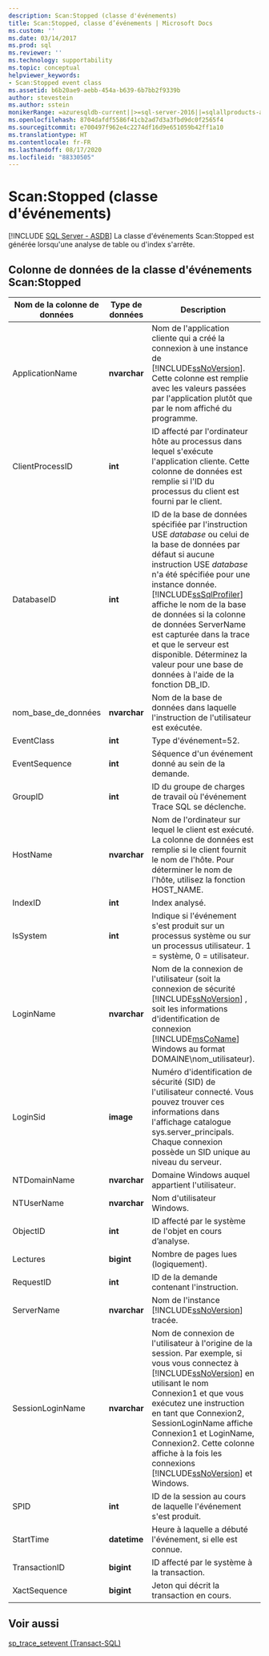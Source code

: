 ```yaml
---
description: Scan:Stopped (classe d'événements)
title: Scan:Stopped, classe d’événements | Microsoft Docs
ms.custom: ''
ms.date: 03/14/2017
ms.prod: sql
ms.reviewer: ''
ms.technology: supportability
ms.topic: conceptual
helpviewer_keywords:
- Scan:Stopped event class
ms.assetid: b6b20ae9-aebb-454a-b639-6b7bb2f9339b
author: stevestein
ms.author: sstein
monikerRange: =azuresqldb-current||>=sql-server-2016||=sqlallproducts-allversions||>=sql-server-linux-2017||=azuresqldb-mi-current
ms.openlocfilehash: 8704dafdf5586f41cb2ad7d3a3fbd9dc0f2565f4
ms.sourcegitcommit: e700497f962e4c2274df16d9e651059b42ff1a10
ms.translationtype: HT
ms.contentlocale: fr-FR
ms.lasthandoff: 08/17/2020
ms.locfileid: "88330505"
---
```

# <a name="scanstopped-event-class"></a>Scan:Stopped (classe d'événements)
[!INCLUDE [SQL Server - ASDB](../../includes/applies-to-version/sql-asdb.md)]
  La classe d'événements Scan:Stopped  est générée lorsqu'une analyse de table ou d'index s'arrête.  
  
## <a name="scanstopped-event-class-data-columns"></a>Colonne de données de la classe d'événements Scan:Stopped  
  
|Nom de la colonne de données|Type de données|Description|ID de la colonne|Filtrable|  
|----------------------|---------------|-----------------|---------------|----------------|  
|ApplicationName|**nvarchar**|Nom de l'application cliente qui a créé la connexion à une instance de [!INCLUDE[ssNoVersion](../../includes/ssnoversion-md.md)]. Cette colonne est remplie avec les valeurs passées par l'application plutôt que par le nom affiché du programme.|10|Oui|  
|ClientProcessID|**int**|ID affecté par l'ordinateur hôte au processus dans lequel s'exécute l'application cliente. Cette colonne de données est remplie si l'ID du processus du client est fourni par le client.|9|Oui|  
|DatabaseID|**int**|ID de la base de données spécifiée par l'instruction USE *database* ou celui de la base de données par défaut si aucune instruction USE *database* n'a été spécifiée pour une instance donnée. [!INCLUDE[ssSqlProfiler](../../includes/sssqlprofiler-md.md)] affiche le nom de la base de données si la colonne de données ServerName est capturée dans la trace et que le serveur est disponible. Déterminez la valeur pour une base de données à l'aide de la fonction DB_ID.|3|Oui|  
|nom_base_de_données|**nvarchar**|Nom de la base de données dans laquelle l'instruction de l'utilisateur est exécutée.|35|Oui|  
|EventClass|**int**|Type d'événement=52.|27|Non|  
|EventSequence|**int**|Séquence d'un événement donné au sein de la demande.|51|Non|  
|GroupID|**int**|ID du groupe de charges de travail où l'événement Trace SQL se déclenche.|66|Oui|  
|HostName|**nvarchar**|Nom de l'ordinateur sur lequel le client est exécuté. La colonne de données est remplie si le client fournit le nom de l'hôte. Pour déterminer le nom de l'hôte, utilisez la fonction HOST_NAME.|8|Oui|  
|IndexID|**int**|Index analysé.|24|Oui|  
|IsSystem|**int**|Indique si l'événement s'est produit sur un processus système ou sur un processus utilisateur. 1 = système, 0 = utilisateur.|60|Oui|  
|LoginName|**nvarchar**|Nom de la connexion de l'utilisateur (soit la connexion de sécurité [!INCLUDE[ssNoVersion](../../includes/ssnoversion-md.md)] , soit les informations d'identification de connexion [!INCLUDE[msCoName](../../includes/msconame-md.md)] Windows au format DOMAINE\nom_utilisateur).|11|Oui|  
|LoginSid|**image**|Numéro d'identification de sécurité (SID) de l'utilisateur connecté. Vous pouvez trouver ces informations dans l'affichage catalogue sys.server_principals. Chaque connexion possède un SID unique au niveau du serveur.|41|Oui|  
|NTDomainName|**nvarchar**|Domaine Windows auquel appartient l'utilisateur.|7|Oui|  
|NTUserName|**nvarchar**|Nom d'utilisateur Windows.|6|Oui|  
|ObjectID|**int**|ID affecté par le système de l'objet en cours d’analyse.|22|Oui|  
|Lectures|**bigint**|Nombre de pages lues (logiquement).|16|Oui|  
|RequestID|**int**|ID de la demande contenant l'instruction.|49|Oui|  
|ServerName|**nvarchar**|Nom de l'instance [!INCLUDE[ssNoVersion](../../includes/ssnoversion-md.md)] tracée.|26|Non|  
|SessionLoginName|**nvarchar**|Nom de connexion de l'utilisateur à l'origine de la session. Par exemple, si vous vous connectez à [!INCLUDE[ssNoVersion](../../includes/ssnoversion-md.md)] en utilisant le nom Connexion1 et que vous exécutez une instruction en tant que Connexion2, SessionLoginName affiche Connexion1 et LoginName, Connexion2. Cette colonne affiche à la fois les connexions [!INCLUDE[ssNoVersion](../../includes/ssnoversion-md.md)] et Windows.|64|Oui|  
|SPID|**int**|ID de la session au cours de laquelle l'événement s'est produit.|12|Oui|  
|StartTime|**datetime**|Heure à laquelle a débuté l'événement, si elle est connue.|14|Oui|  
|TransactionID|**bigint**|ID affecté par le système à la transaction.|4|Oui|  
|XactSequence|**bigint**|Jeton qui décrit la transaction en cours.|50|Oui|  
  
## <a name="see-also"></a>Voir aussi  
 [sp_trace_setevent &#40;Transact-SQL&#41;](../../relational-databases/system-stored-procedures/sp-trace-setevent-transact-sql.md)  
  
  
